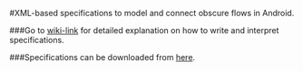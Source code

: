 #XML-based specifications to model and connect obscure flows in Android. 


###Go to [wiki-link](https://github.com/ISU1/XML_SPECS/wiki) for detailed explanation on how to write and interpret specifications.

###Specifications can be downloaded from [here](https://github.com/ISU1/XML_SPECS/tree/master/ObscureFlowSpecs).



